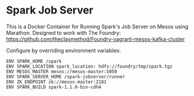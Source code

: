 # Spark Job Server

This is a Docker Container for Running Spark's Job Server on Mesos using Marathon. Designed to work with The Foundry: https://github.com/theclaymethod/Foundry-vagrant-mesos-kafka-cluster

Configure by overriding environment variables:

```
ENV SPARK_HOME /spark
ENV SPARK_LOCATION spark_location: hdfs://foundry/tmp/spark.tgz
ENV MESOS_MASTER mesos://mesos-master:5050
ENV SPARK_SERVER_HOME /spark-jobserver/runner
ENV ZK_ENDPOINT zk://mesos-master:2181
ENV SPARK_BUILD spark-1.1.0-bin-cdh4
```